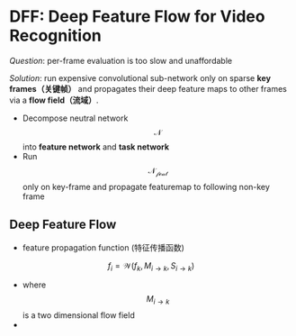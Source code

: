 # DFF: Deep Feature Flow for Video Recognition

*Question*: per-frame evaluation is too slow and unaffordable

*Solution*: run expensive convolutional sub-network only on sparse **key frames（关键帧）** and propagates their deep feature maps to other frames via a **flow field（流域）**.

*   Decompose neutral network $$\mathcal{N}$$ into **feature network** and **task network**
*   Run $$\mathcal{N_{feat}}$$ only on key-frame and propagate featuremap to following non-key frame

## Deep Feature Flow

*   feature propagation function (特征传播函数)

$$
f_i =\mathcal{W}(f_k, M_{i \to k}, S_{i \to k})
$$

*   where $$M_{i \to k}$$ is a two dimensional flow field
*   

